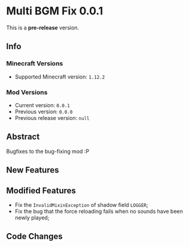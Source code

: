 # Multi BGM Fix 0.0.1

This is a **pre-release** version.

## Info

### Minecraft Versions

- Supported Minecraft version: `1.12.2`

### Mod Versions

- Current version: `0.0.1`
- Previous version: `0.0.0`
- Previous release version: `null`

## Abstract

Bugfixes to the bug-fixing mod :P

## New Features

## Modified Features

- Fix the `InvalidMixinException` of shadow field `LOGGER`;
- Fix the bug that the force reloading fails when no sounds have been newly played;

## Code Changes

